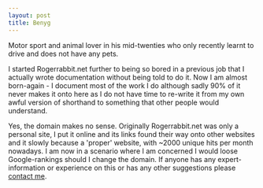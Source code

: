 ```yaml
---
layout: post 
title: Benyg
---
```


Motor sport and animal lover in his mid-twenties who only recently
learnt to drive and does not have any pets.

I started Rogerrabbit.net further to being so bored in a previous job
that I actually wrote documentation without being told to do it. Now I
am almost born-again - I document most of the work I do although sadly
90% of it never makes it onto here as I do not have time to re-write it
from my own awful version of shorthand to something that other people
would understand.

Yes, the domain makes no sense. Originally Rogerrabbit.net was only a
personal site, I put it online and its links found their way onto other
websites and it slowly because a \'proper\' website, with \~2000 unique
hits per month nowadays. I am now in a scenario where I am concerned I
would loose Google-rankings should I change the domain. If anyone has
any expert-information or experience on this or has any other
suggestions please [contact
me](http://mailhide.recaptcha.net/d?k=01Jcj-ayYQB0GU64TRohITgw==&c=CxETQcS6ISjM8VhhAdiGhkOfBYFEjCKrnhQJscsUW9o=).
